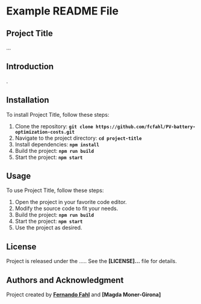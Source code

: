 # **Example README File**

## **Project Title**

...

## **Introduction**

.

## **Installation**

To install Project Title, follow these steps:

1. Clone the repository: **`git clone https://github.com/fcfahl/PV-battery-optimization-costs.git`**
2. Navigate to the project directory: **`cd project-title`**
3. Install dependencies: **`npm install`**
4. Build the project: **`npm run build`**
5. Start the project: **`npm start`**

## **Usage**

To use Project Title, follow these steps:

1. Open the project in your favorite code editor.
2. Modify the source code to fit your needs.
3. Build the project: **`npm run build`**
4. Start the project: **`npm start`**
5. Use the project as desired.


## **License**

Project is released under the ..... See the **[LICENSE]...** file for details.

## **Authors and Acknowledgment**

Project created by **[Fernando Fahl](https://github.com/username)** and **[Magda Moner-Girona]**



